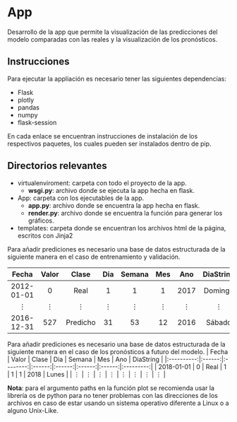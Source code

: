 # <b> App </b>

Desarrollo de la app que permite la visualización de las predicciones del modelo comparadas con las reales y la visualización de los pronósticos.

## <b>Instrucciones</b>
 
Para ejecutar la appliación es necesario tener las siguientes dependencias:
<ul>
<li> <a src="https://flask.palletsprojects.com/en/2.0.x/">Flask</a> 
<li> <a src="https://plotly.com/">plotly</a>
<li> <a src="https://pandas.pydata.org/">pandas</a>
<li> <a src="https://numpy.org/">numpy</a>
<li> <a src="https://flask-session.readthedocs.io/en/latest/">flask-session</a>
</ul>

En cada enlace se encuentran instrucciones de instalación de los
respectivos paquetes, los cuales pueden ser instalados dentro de pip.

## <b> Directorios relevantes</b>

<ul>
<li> <a src="https://github.com/SebastianGaviria36/Runt/tree/App/virtualenvironment">virtualenviroment</a>: carpeta con todo el proyecto de la app.
<ul> 
<li> <b>wsgi.py</b>: archivo donde se ejecuta la app hecha en flask.    
</ul>
<li> <a src="https://github.com/SebastianGaviria36/Runt/tree/App/virtualenvironment/App">App</a>: carpeta con los ejecutables
de la app. 
<ul> 
<li> <b>app.py</b>: archivo donde se encuentra la app hecha en flask.  
<li> <b>render.py</b>: archivo donde se encuentra la función para generar los gráficos.  
</ul>
<li> <a src="https://github.com/SebastianGaviria36/Runt/tree/App/virtualenvironment/App/templates">templates</a>: carpeta donde
se encuentran los archivos html de la página, escritos con <a src="https://jinja2docs.readthedocs.io/en/stable/">Jinja2</a>
</ul>

Para añadir prediciones es necesario una base de datos estructurada
de la siguiente manera en el caso de entrenamiento y validación.

|    Fecha   |  Valor |   Clase  |   Dia  | Semana |   Mes  |   Ano  | DiaString |
|:----------:|:------:|:--------:|:------:|:------:|:------:|:------:|:---------:|
| 2012-01-01 |    0   |   Real   |    1   |    1   |    1   |  2017  |  Domingo  |
|   $\vdots$   | $\vdots$ |  $\vdots$  | $\vdots$ | $\vdots$ | $\vdots$ | $\vdots$ |   $\vdots$  |
| 2016-12-31 |   527  | Predicho |   31   |   53   |   12   |  2016  |   Sábado  |

Para añadir prediciones es necesario una base de datos estructurada
de la siguiente manera en el caso de los pronósticos a futuro del modelo.
|    Fecha   |  Valor |   Clase  |   Dia  | Semana |   Mes  |   Ano  | DiaString |
|:----------:|:------:|:--------:|:------:|:------:|:------:|:------:|:---------:|
| 2018-01-01 |    0   |   Real   |    1   |    1   |    1   |  2018  |  Lunes  |
|   $\vdots$   | $\vdots$ |  $\vdots$  | $\vdots$ | $\vdots$ | $\vdots$ | $\vdots$ |   $\vdots$  |


<b>Nota</b>: para el argumento paths en la función plot se recomienda usar la librería os de 
python para no tener problemas con las direcciones de los archivos en caso de estar usando 
un sistema operativo diferente a Linux o a alguno Unix-Like.